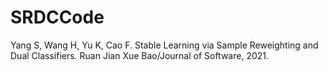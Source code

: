 # SRDCCode
Yang S, Wang H, Yu K, Cao F. Stable Learning via Sample Reweighting and Dual Classifiers. Ruan Jian Xue Bao/Journal of Software, 2021.
